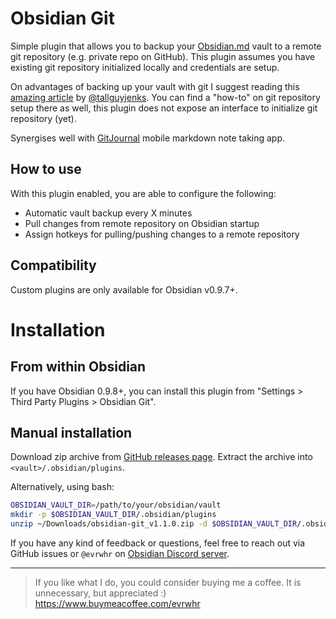 # Obsidian Git
Simple plugin that allows you to backup your [Obsidian.md](https://obsidian.md) vault to a remote git repository (e.g. private repo on GitHub).
This plugin assumes you have existing git repository initialized locally and credentials are setup.

On advantages of backing up your vault with git I suggest reading this [amazing article](https://medium.com/analytics-vidhya/how-i-put-my-mind-under-version-control-24caea37b8a5) by [@tallguyjenks](https://github.com/tallguyjenks). You can find a "how-to" on git repository setup there as well, this plugin does not expose an interface to initialize git repository (yet).

Synergises well with [GitJournal](https://github.com/GitJournal/GitJournal) mobile markdown note taking app.

## How to use
With this plugin enabled, you are able to configure the following:

- Automatic vault backup every X minutes
- Pull changes from remote repository on Obsidian startup
- Assign hotkeys for pulling/pushing changes to a remote repository

## Compatibility
Custom plugins are only available for Obsidian v0.9.7+.

# Installation
## From within Obsidian
If you have Obsidian 0.9.8+, you can install this plugin from "Settings > Third Party Plugins > Obsidian Git".

## Manual installation
Download zip archive from [GitHub releases page](https://github.com/denolehov/obsidian-git/releases).
Extract the archive into `<vault>/.obsidian/plugins`.

Alternatively, using bash:
```bash
OBSIDIAN_VAULT_DIR=/path/to/your/obsidian/vault
mkdir -p $OBSIDIAN_VAULT_DIR/.obsidian/plugins
unzip ~/Downloads/obsidian-git_v1.1.0.zip -d $OBSIDIAN_VAULT_DIR/.obsidian/plugins
```

If you have any kind of feedback or questions, feel free to reach out via GitHub issues or `@evrwhr` on [Obsidian Discord server](https://discord.com/invite/veuWUTm).

---

> If you like what I do, you could consider buying me a coffee. It is unnecessary, but appreciated :) https://www.buymeacoffee.com/evrwhr
